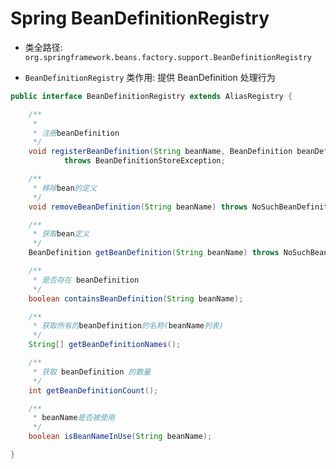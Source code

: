 # Spring BeanDefinitionRegistry
- 类全路径: `org.springframework.beans.factory.support.BeanDefinitionRegistry`

- `BeanDefinitionRegistry` 类作用: 提供 BeanDefinition 处理行为

```java
public interface BeanDefinitionRegistry extends AliasRegistry {

	/**
	 *
	 * 注册beanDefinition
	 */
	void registerBeanDefinition(String beanName, BeanDefinition beanDefinition)
			throws BeanDefinitionStoreException;

	/**
	 * 移除bean的定义
	 */
	void removeBeanDefinition(String beanName) throws NoSuchBeanDefinitionException;

	/**
	 * 获取bean定义
	 */
	BeanDefinition getBeanDefinition(String beanName) throws NoSuchBeanDefinitionException;

	/**
	 * 是否存在 beanDefinition
	 */
	boolean containsBeanDefinition(String beanName);

	/**
	 * 获取所有的beanDefinition的名称(beanName列表)
	 */
	String[] getBeanDefinitionNames();

	/**
	 * 获取 beanDefinition 的数量
	 */
	int getBeanDefinitionCount();

	/**
	 * beanName是否被使用
	 */
	boolean isBeanNameInUse(String beanName);

}
```